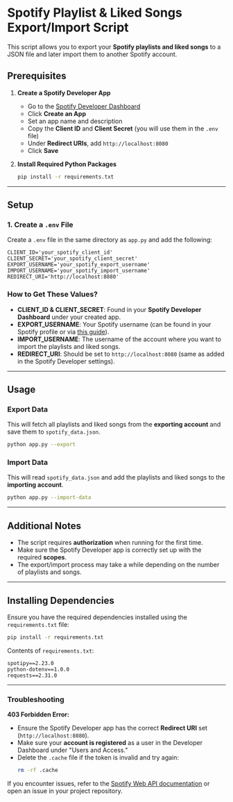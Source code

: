 # Spotify Playlist & Liked Songs Export/Import Script

This script allows you to export your **Spotify playlists and liked songs** to a JSON file and later import them to another Spotify account.

## Prerequisites

1. **Create a Spotify Developer App**
   - Go to the [Spotify Developer Dashboard](https://developer.spotify.com/dashboard/)
   - Click **Create an App**
   - Set an app name and description
   - Copy the **Client ID** and **Client Secret** (you will use them in the `.env` file)
   - Under **Redirect URIs**, add `http://localhost:8080`
   - Click **Save**

2. **Install Required Python Packages**
   ```sh
   pip install -r requirements.txt
   ```

---

## Setup

### 1. Create a `.env` File

Create a `.env` file in the same directory as `app.py` and add the following:

```
CLIENT_ID='your_spotify_client_id'
CLIENT_SECRET='your_spotify_client_secret'
EXPORT_USERNAME='your_spotify_export_username'
IMPORT_USERNAME='your_spotify_import_username'
REDIRECT_URI='http://localhost:8080'
```

### How to Get These Values?
- **CLIENT_ID & CLIENT_SECRET**: Found in your **Spotify Developer Dashboard** under your created app.
- **EXPORT_USERNAME**: Your Spotify username (can be found in your Spotify profile or via [this guide](https://community.spotify.com/t5/FAQs/What-s-a-Spotify-username/ta-p/5286512)).
- **IMPORT_USERNAME**: The username of the account where you want to import the playlists and liked songs.
- **REDIRECT_URI**: Should be set to `http://localhost:8080` (same as added in the Spotify Developer settings).

---

## Usage

### Export Data
This will fetch all playlists and liked songs from the **exporting account** and save them to `spotify_data.json`.
```sh
python app.py --export
```

### Import Data
This will read `spotify_data.json` and add the playlists and liked songs to the **importing account**.
```sh
python app.py --import-data
```

---

## Additional Notes
- The script requires **authorization** when running for the first time.
- Make sure the Spotify Developer app is correctly set up with the required **scopes**.
- The export/import process may take a while depending on the number of playlists and songs.

---

## Installing Dependencies
Ensure you have the required dependencies installed using the `requirements.txt` file:
```sh
pip install -r requirements.txt
```

Contents of `requirements.txt`:
```
spotipy==2.23.0
python-dotenv==1.0.0
requests==2.31.0
```

---

### Troubleshooting
**403 Forbidden Error:**
- Ensure the Spotify Developer app has the correct **Redirect URI** set (`http://localhost:8080`).
- Make sure your **account is registered** as a user in the Developer Dashboard under "Users and Access."
- Delete the `.cache` file if the token is invalid and try again:
  ```sh
  rm -rf .cache
  ```

If you encounter issues, refer to the [Spotify Web API documentation](https://developer.spotify.com/documentation/web-api/) or open an issue in your project repository.

